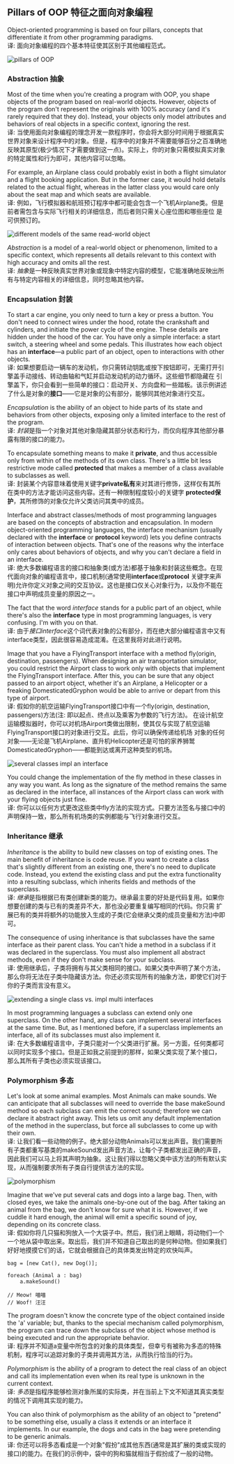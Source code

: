 ## Pillars of OOP 特征之面向对象编程
Object-oriented programming is based on four pillars, concepts that differentiate it from other programming 
paradigms.   
译: 面向对象编程的四个基本特征使其区别于其他编程范式。

![pillars of OOP](../../../../assets/four_pillars.png)


### Abstraction 抽象
Most of the time when you're creating a program with OOP, you shape objects of the program based on real-world objects.
However, objects of the program don't represent the originals with 100% accuracy (and it's rarely required that they do).
Instead, your objects only model attributes and behaviors of real objects in a specific context, ignoring the rest.   
译: 当使用面向对象编程的理念开发一款程序时，你会将大部分时间用于根据真实世界对象来设计程序中的对象。但是，程序中的对象并不需要能够百分之百准确地
反映其原型(极少情况下才需要做到这一点)。实际上，你的对象只需模拟真实对象的特定属性和行为即可，其他内容可以忽略。

For example, an Airplane class could probably exist in both a flight simulator and a flight booking application. 
But in the former case, it would hold details related to the actual flight, whereas in the latter class you would 
care only about the seat map and which seats are available.   
译: 例如，飞行模拟器和航班预订程序中都可能会包含一个飞机Airplane类。但是前者需包含与实际飞行相关的详细信息，而后者则只需关心座位图和哪些座位
是可供预订的。

![different models of the same read-world object](../../../../assets/real_world_object.png)

*Abstraction* is a model of a real-world object or phenomenon, limited to a specific context, which represents all 
details relevant to this context with high accuracy and omits all the rest.   
译: *抽象*是一种反映真实世界对象或现象中特定内容的模型，它能准确地反映出所有与特定内容相关的详细信息，同时忽略其他内容。


### Encapsulation 封装
To start a car engine, you only need to turn a key or press a button. You don't need to connect wires under the hood, 
rotate the crankshaft and cylinders, and initiate the power cycle of the engine. These details are hidden under the 
hood of the car. You have only a simple interface: a start switch, a steering wheel and some pedals. This illustrates 
how each object has an **interface**—a public part of an object, open to interactions with other objects.   
译: 如果想要启动一辆车的发动机，你只需转动钥匙或按下按钮即可，无需打开引擎盖手动接线、转动曲轴和气缸并启动发动机的动力循环。这些细节都隐藏在
引擎盖下，你只会看到一些简单的接口：启动开关、方向盘和一些踏板。该示例讲述了什么是对象的**接口**——它是对象的公有部分，能够同其他对象进行交互。

*Encapsulation* is the ability of an object to hide parts of its state and behaviors from other objects, exposing only a 
limited interface to the rest of the program.   
译: *封装*是指一个对象对其他对象隐藏其部分状态和行为，而仅向程序其他部分暴露有限的接口的能力。

To encapsulate something means to make it **private**, and thus accessible only from within of the methods of its own class.
There's a little bit less restrictive mode called **protected** that makes a member of a class available to subclasses as
well.   
译: 封装某个内容意味着使用关键字**private私有**来对其进行修饰，这样仅有其所在类中的方法才能访问这些内容。还有一种限制程度较小的关键字
**protected保护**，其所修饰的对象仅允许父类访问其类中的成员。

Interface and abstract classes/methods of most programming languages are based on the concepts of abstraction and 
encapsulation. In modern object-oriented programming languages, the interface mechanism (usually declared with the 
**interface** or **protocol** keyword) lets you define contracts of interaction between objects. That's one of the 
reasons why the interface only cares about behaviors of objects, and why you can't declare a field in an interface.   
译: 绝大多数编程语言的接口和抽象类(或方法)都基于抽象和封装这些概念。在现代面向对象的编程语言中，接口机制(通常使用**interface**或**protocol**
关键字来声明)允许你定义对象之间的交互协议。这也是接口仅关心对象行为，以及你不能在接口中声明成员变量的原因之一。

The fact that the word *interface* stands for a public part of an object, while there's also the **interface** type in 
most programming languages, is very confusing. I'm with you on that.   
译: 由于*接口interface*这个词代表对象的公有部分，而在绝大部分编程语言中又有interface类型，因此很容易造成混淆。在这里我将对此进行说明。

Image that you have a FlyingTransport interface with a method fly(origin, destination, passengers). When designing an 
air transportation simulator, you could restrict the Airport class to work only with objects that implement the 
FlyingTransport interface. After this, you can be sure that any object passed to an airport object, whether it's an 
Airplane, a Helicopter or a freaking DomesticatedGryphon would be able to arrive or depart from this type of airport.   
译: 假如你的航空运输FlyingTransport接口中有一个fly(origin, destination, passengers)方法(注: 即以起点、终点以及乘客为参数的飞行方法)。 
在设计航空运输模拟器时，你可以对机场Airport类做出限制，使其仅与实现了航空运输FlyingTransport接口的对象进行交互。此后，你可以确保传递给机场
对象的任何对象——无论是飞机Airplane、直升机Helicopter还是可怕的家养狮鹫DomesticatedGryphon——都能到达或离开这种类型的机场。

![several classes impl an interface](../../../../assets/several_classes_impl_an_interface.png)

You could change the implementation of the fly method in these classes in any way you want. As long as the signature
of the method remains the same as declared in the interface, all instances of the Airport class can work with your 
flying objects just fine.   
译: 你可以以任何方式更改这些类中fly方法的实现方式。只要方法签名与接口中的声明保持一致，那么所有机场类的实例都能与飞行对象进行交互。


### Inheritance 继承
*Inheritance* is the ability to build new classes on top of existing ones. The main benefit of inheritance is code 
reuse. If you want to create a class that's slightly different from an existing one, there's no need to duplicate code. 
Instead, you extend the existing class and put the extra functionality into a resulting subclass, which inherits fields 
and methods of the superclass.   
译: *继承*是指根据已有类创建新类的能力。继承最主要的好处是代码复用。如果你想要创建的类与已有的类差异不大，那也没必要重复编写相同的代码。你只需
扩展已有的类并将额外的功能放入生成的子类(它会继承父类的成员变量和方法)中即可。

The consequence of using inheritance is that subclasses have the same interface as their parent class. You can't hide a
method in a subclass if it was declared in the superclass. You must also implement all abstract methods, even if they 
don't make sense for your subclass.   
译: 使用继承后，子类将拥有与其父类相同的接口。如果父类中声明了某个方法，那么你将无法在子类中隐藏该方法。你还必须实现所有的抽象方法，即使它们对于
你的子类而言没有意义。

![extending a single class vs. impl multi interfaces](../../../../assets/extending_a_single_class_vs_impl_multi_interfaces.png)

In most programming languages a subclass can extend only one superclass. On the other hand, any class can implement
several interfaces at the same time. But, as I mentioned before, if a superclass implements an interface, all of its 
subclasses must also implement it.   
译: 在大多数编程语言中，子类只能对一个父类进行扩展。另一方面，任何类都可以同时实现多个接口。但是正如我之前提到的那样，如果父类实现了某个接口，
那么其所有子类也必须实现该接口。


### Polymorphism 多态
Let's look at some animal examples. Most Animals can make sounds. We can anticipate that all subclasses will need to 
override the base makeSound method so each subclass can emit the correct sound; therefore we can declare it abstract 
right away. This lets us omit any default implementation of the method in the superclass, but force all subclasses to 
come up with their own.   
译: 让我们看一些动物的例子。绝大部分动物Animals可以发出声音。我们需要所有子类都重写基类的makeSound发出声音方法，让每个子类都发出正确的声音，
因此我们可以马上将其声明为抽象。这让我们得以忽略父类中该方法的所有默认实现，从而强制要求所有子类自行提供该方法的实现。

![polymorphism](../../../../assets/polymorphism.png)

Imagine that we've put several cats and dogs into a large bag. Then, with closed eyes, we take the animals one-by-one 
out of the bag. After taking an animal from the bag, we don't know for sure what it is. However, if we cuddle it hard 
enough, the animal will emit a specific sound of joy, depending on its concrete class.   
译: 假如你将几只猫和狗放入一个大袋子中。然后，我们闭上眼睛，将动物们一个一个地从袋中取出来。取出后，我们并不知道自己取出的是何种动物。但如果我们
好好地摸摸它们的话，它就会根据自己的具体类发出特定的欢快叫声。

```text
bag = [new Cat(), new Dog()];

foreach (Animal a : bag)
    a.makeSound()

// Meow! 喵喵
// Woof! 汪汪
```

The program doesn't know the concrete type of the object contained inside the 'a' variable; but, thanks to the special 
mechanism called polymorphism, the program can trace down the subclass of the object whose method is being executed and
run the appropriate behavior.   
译: 程序并不知道a变量中所包含的对象的具体类型，但幸亏有被称为多态的特殊机制，程序可以追踪对象的子类并调用其方法，从而执行恰当的行为。

*Polymorphism* is the ability of a program to detect the real class of an object and call its implementation even when 
its real type is unknown in the current context.   
译: *多态*是指程序能够检测对象所属的实际类，并在当前上下文不知道其真实类型的情况下调用其实现的能力。

You can also think of polymorphism as the ability of an object to "pretend" to be something else, usually a class it 
extends or an interface it implements. In our example, the dogs and cats in the bag were pretending to be generic 
animals.   
译: 你还可以将多态看成是一个对象"假扮"成其他东西(通常是其扩展的类或实现的接口)的能力。在我们的示例中，袋中的狗和猫就相当于假扮成了一般的动物。
